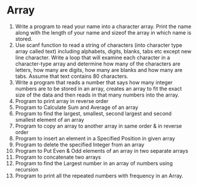 # Array
1. Write a program to read your name into a character array. Print the name along with the
length of your name and sizeof the array in which name is stored.
2. Use scanf function to read a string of characters (into character type array called text)
including alphabets, digits, blanks, tabs etc except new line character. Write a loop that will
examine each character in a character-type array and determine how many of the
characters are letters, how many are digits, how many are blanks and how many are tabs.
Assume that text contains 80 characters.
3. Write a program that reads a number that says how many integer numbers are to be stored
in an array, creates an array to fit the exact size of the data and then reads in that many
numbers into the array.
4. Program to print array in reverse order
5. Program to Calculate Sum and Average of an array
6. Program to find the largest, smallest, second largest and second smallest element of an
array
7. Program to copy an array to another array in same order & in reverse order
8. Program to insert an element in a Specified Position in given array
9. Program to delete the specified Integer from an array
10. Program to Put Even & Odd elements of an array in two separate arrays
11. Program to concatenate two arrays
12. Program to find the Largest number in an array of numbers using recursion
13. Program to print all the repeated numbers with frequency in an Array.
